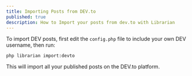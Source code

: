 ```yaml
---
title: Importing Posts from DEV.to
published: true
description: How to Import your posts from dev.to with Librarian
---
```


To import DEV posts, first edit the `config.php` file to include your own DEV username, then run:

```command
php librarian import:devto
```

This will import all your published posts on the DEV.to platform.